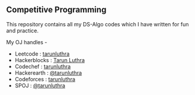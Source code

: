 ## Competitive Programming

This repository contains all my DS-Algo codes which I have written for fun and practice.

My OJ handles -

<ul>
<li>
Leetcode : <a href="https://leetcode.com/tarunluthra/">tarunluthra</a>
</li>

<li>
Hackerblocks : <a href="https://hack.codingblocks.com/app/users/15449">Tarun Luthra</a>
</li>

<li>
Codechef : <a href="https://www.codechef.com/users/tarunluthra">tarunluthra</a>
</li>

<li>
Hackerearth : <a href="https://www.hackerearth.com/@tarunluthra">
@tarunluthra</a>
</li>

<li>
Codeforces : <a href="http://codeforces.com/profile/tarunluthra">
tarunluthra
</a>
</li>

<li>
SPOJ : <a href="https://www.spoj.com/users/tarunluthra/">@tarunluthra</a>
</li>
</ul>
